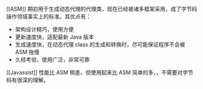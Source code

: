 [[ASM]] 期初用于生成动态代理的代理类，现在已经被诸多框架采用，成了字节码操作领域事实上的标准。其优点有：

* 架构设计精巧，使用方便
* 更新速度快，适配最新 Java 版本
* 生成速度快，在动态代理 class 的生成和转换时，尽可能保证程序不会被 ASM 拖慢
* 久经考验，使用广泛，非常可靠

[[Javassist]] 性能比 ASM 稍差，但使用起来比 ASM 简单的多，，不需要对字节码有很深的理解。